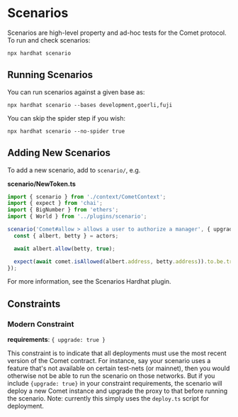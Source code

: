 # Scenarios

Scenarios are high-level property and ad-hoc tests for the Comet protocol. To run and check scenarios:

`npx hardhat scenario`

## Running Scenarios

You can run scenarios against a given base as:

`npx hardhat scenario --bases development,goerli,fuji`

You can skip the spider step if you wish:

`npx hardhat scenario --no-spider true`

## Adding New Scenarios

To add a new scenario, add to `scenario/`, e.g.

**scenario/NewToken.ts**

```ts
import { scenario } from './context/CometContext';
import { expect } from 'chai';
import { BigNumber } from 'ethers';
import { World } from '../plugins/scenario';

scenario('Comet#allow > allows a user to authorize a manager', { upgrade: true }, async ({ comet, actors }) => {
  const { albert, betty } = actors;

  await albert.allow(betty, true);

  expect(await comet.isAllowed(albert.address, betty.address)).to.be.true;
});
```

For more information, see the Scenarios Hardhat plugin.

## Constraints

### Modern Constraint

**requirements**: `{ upgrade: true }`

This constraint is to indicate that all deployments must use the most recent version of the Comet contract. For instance, say your scenario uses a feature that's not available on certain test-nets (or mainnet), then you would otherwise not be able to run the scenario on those networks. But if you include `{upgrade: true}` in your constraint requirements, the scenario will deploy a new Comet instance and upgrade the proxy to that before running the scenario. Note: currently this simply uses the `deploy.ts` script for deployment.
